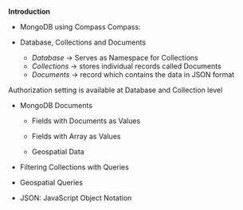 **Introduction**

- MongoDB using Compass
Compass: 

- Database, Collections and Documents
  - _Database_ -> Serves as Namespace for Collections
  - _Collections_ -> stores individual records called Documents
  - _Documents_ -> record which contains the data in JSON format

Authorization setting is available at Database and Collection level

- MongoDB Documents
  - Fields with Documents as Values
  
  - Fields with Array as Values
  
  - Geospatial Data
  
  
- Filtering Collections with Queries

- Geospatial Queries

- JSON: JavaScript Object Notation
